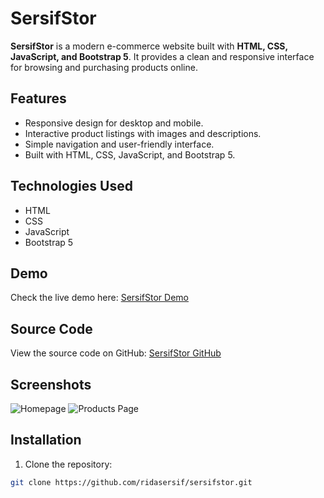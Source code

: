 # SersifStor

**SersifStor** is a modern e-commerce website built with **HTML, CSS, JavaScript, and Bootstrap 5**. It provides a clean and responsive interface for browsing and purchasing products online.

## Features

- Responsive design for desktop and mobile.
- Interactive product listings with images and descriptions.
- Simple navigation and user-friendly interface.
- Built with HTML, CSS, JavaScript, and Bootstrap 5.

## Technologies Used

- HTML
- CSS
- JavaScript
- Bootstrap 5

## Demo

Check the live demo here: [SersifStor Demo](https://sersifstor.vercel.app/)

## Source Code

View the source code on GitHub: [SersifStor GitHub](https://github.com/ridasersif/sersifstor)

## Screenshots

![Homepage](./screenshots/homepage.png)
![Products Page](./screenshots/products.png)

## Installation

1. Clone the repository:  
```bash
git clone https://github.com/ridasersif/sersifstor.git
